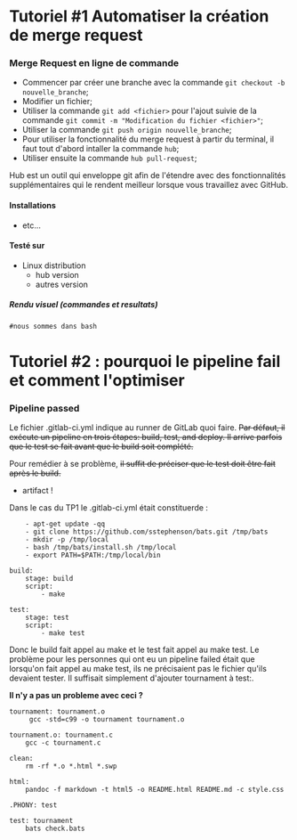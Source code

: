# Tutoriel #1 Automatiser la création de merge request 

### Merge Request en ligne de commande
- Commencer par créer une branche avec la commande `git checkout -b nouvelle_branche`;
- Modifier un fichier;
- Utiliser la commande `git add <fichier>` pour l'ajout suivie de la commande `git commit -m "Modification du fichier <fichier>"`;
- Utiliser la commande `git push origin nouvelle_branche`;
- Pour utiliser la fonctionnalité du merge request à partir du terminal, il faut tout d'abord intaller la commande `hub`;
- Utiliser ensuite la commande `hub pull-request`;

Hub est un outil qui enveloppe git afin de l'étendre avec des fonctionnalités supplémentaires qui le rendent meilleur lorsque vous travaillez avec GitHub.

#### Installations

- etc... 

#### Testé sur 

- Linux distribution
  + hub version
  + autres version

##### Rendu visuel (commandes et resultats)
```
#nous sommes dans bash

```
# Tutoriel #2 : pourquoi le pipeline fail et comment l'optimiser

### Pipeline passed
Le fichier .gitlab-ci.yml indique au runner de GitLab quoi faire. ~~Par défaut, il exécute un pipeline en trois étapes: build, test, and deploy. Il arrive parfois que le test se fait avant que le build soit complété.~~ 

Pour remédier à se problème, ~~il suffit de préciser que le test doit être fait après le build.~~ 
  + artifact !
  
Dans le cas du TP1 le .gitlab-ci.yml était constituerde :

```before_script:
    - apt-get update -qq
    - git clone https://github.com/sstephenson/bats.git /tmp/bats
    - mkdir -p /tmp/local
    - bash /tmp/bats/install.sh /tmp/local
    - export PATH=$PATH:/tmp/local/bin

build:
    stage: build
    script:
        - make

test:
    stage: test
    script:
        - make test
````

Donc le build fait appel au make et le test fait appel au make test. Le problème pour les personnes qui ont eu un pipeline failed était que lorsqu'on fait appel au make test, ils ne précisaient pas le fichier qu'ils devaient tester. Il suffisait simplement d'ajouter tournament à test:.

**Il n'y a pas un probleme avec ceci ?**

```
tournament: tournament.o
	 gcc -std=c99 -o tournament tournament.o

tournament.o: tournament.c
	gcc -c tournament.c

clean:
	rm -rf *.o *.html *.swp

html:
	pandoc -f markdown -t html5 -o README.html README.md -c style.css

.PHONY: test

test: tournament
	bats check.bats
```
